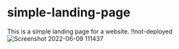 # simple-landing-page
This is a simple landing page for a website. !!not-deployed
![Screenshot 2022-06-09 111437](https://user-images.githubusercontent.com/103185065/172823942-2e294beb-b139-4d47-940c-12c764402a78.png)
